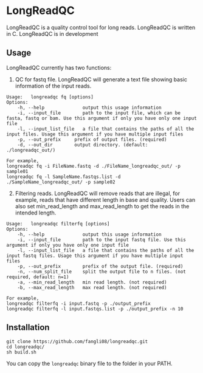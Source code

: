 # LongReadQC
LongReadQC is a quality control tool for long reads. LongReadQC is written in C. 
LongReadQC is in development

## Usage
LongReadQC currently has two functions: 

1) QC for fastq file. LongReadQC will generate a text file showing basic information of the input reads. 

```         
Usage:   longreadqc fq [options]  
Options:
    -h, --help              output this usage information
    -i, --input_file        path to the input file, which can be fasta, fastq or bam. Use this argument if only you have only one input file
    -l, --input_list_file   a file that contains the paths of all the input files. Usage this argument if you have multiple input files
    -p, --out_prefix     prefix of output files. (required)
    -d, --out_dir        output directory. (default: ./longreadqc_out/)

For example,
longreadqc fq -i FileName.fastq -d ./FileName_longreadqc_out/ -p sample01 
longreadqc fq -l SampleName.fastqs.list -d ./SampleName_longreadqc_out/ -p sample02 
```  

2) Filtering reads. LongReadQC will remove reads that are illegal, for example, reads that have different length in base and quality. Users can also set min_read_length and max_read_length to get the reads in the intended length. 

```
Usage:   longreadqc filterfq [options]  
Options:
    -h, --help              output this usage information
    -i, --input_file        path to the input fastq file. Use this argument if only you have only one input file
    -l, --input_list_file   a file that contains the paths of all the input fastq files. Usage this argument if you have multiple input files
    -p, --out_prefix        prefix of the output file. (required)
    -n, --num_split_file    split the output file to n files. (not required, default: n=1)
    -a, --min_read_length   min read length. (not required)
    -b, --max_read_length   max read length. (not required)

For example,
longreadqc filterfq -i input.fastq -p ./output_prefix 
longreadqc filterfq -l input.fastqs.list -p ./output_prefix -n 10 
```

## Installation

```
git clone https://github.com/fangli08/longreadqc.git
cd longreadqc/
sh build.sh
```

You can copy the `longreadqc` binary file to the folder in your PATH.


